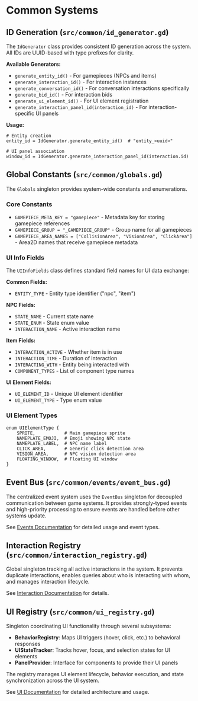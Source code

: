 # Common Systems

## ID Generation (`src/common/id_generator.gd`)

The `IdGenerator` class provides consistent ID generation across the system. All IDs are UUID-based with type prefixes for clarity.

**Available Generators:**
- `generate_entity_id()` - For gamepieces (NPCs and items)
- `generate_interaction_id()` - For interaction instances
- `generate_conversation_id()` - For conversation interactions specifically
- `generate_bid_id()` - For interaction bids
- `generate_ui_element_id()` - For UI element registration
- `generate_interaction_panel_id(interaction_id)` - For interaction-specific UI panels

**Usage:**
```gdscript
# Entity creation
entity_id = IdGenerator.generate_entity_id()  # "entity_<uuid>"

# UI panel association
window_id = IdGenerator.generate_interaction_panel_id(interaction.id)
```

## Global Constants (`src/common/globals.gd`)

The `Globals` singleton provides system-wide constants and enumerations.

### Core Constants
- `GAMEPIECE_META_KEY = "gamepiece"` - Metadata key for storing gamepiece references
- `GAMEPIECE_GROUP = "_GAMEPIECE_GROUP"` - Group name for all gamepieces
- `GAMEPIECE_AREA_NAMES = ["CollisionArea", "VisionArea", "ClickArea"]` - Area2D names that receive gamepiece metadata

### UI Info Fields
The `UIInfoFields` class defines standard field names for UI data exchange:

**Common Fields:**
- `ENTITY_TYPE` - Entity type identifier ("npc", "item")

**NPC Fields:**
- `STATE_NAME` - Current state name
- `STATE_ENUM` - State enum value
- `INTERACTION_NAME` - Active interaction name

**Item Fields:**
- `INTERACTION_ACTIVE` - Whether item is in use
- `INTERACTION_TIME` - Duration of interaction
- `INTERACTING_WITH` - Entity being interacted with
- `COMPONENT_TYPES` - List of component type names

**UI Element Fields:**
- `UI_ELEMENT_ID` - Unique UI element identifier
- `UI_ELEMENT_TYPE` - Type enum value

### UI Element Types
```gdscript
enum UIElementType {
    SPRITE,           # Main gamepiece sprite
    NAMEPLATE_EMOJI,  # Emoji showing NPC state
    NAMEPLATE_LABEL,  # NPC name label
    CLICK_AREA,       # Generic click detection area
    VISION_AREA,      # NPC vision detection area
    FLOATING_WINDOW,  # Floating UI window
}
```

## Event Bus (`src/common/events/event_bus.gd`)

The centralized event system uses the `EventBus` singleton for decoupled communication between game systems. It provides strongly-typed events and high-priority processing to ensure events are handled before other systems update.

See [Events Documentation](events.md) for detailed usage and event types.

## Interaction Registry (`src/common/interaction_registry.gd`)

Global singleton tracking all active interactions in the system. It prevents duplicate interactions, enables queries about who is interacting with whom, and manages interaction lifecycle.

See [Interaction Documentation](interaction.md) for details.

## UI Registry (`src/common/ui_registry.gd`)

Singleton coordinating UI functionality through several subsystems:

- **BehaviorRegistry**: Maps UI triggers (hover, click, etc.) to behavioral responses
- **UIStateTracker**: Tracks hover, focus, and selection states for UI elements
- **PanelProvider**: Interface for components to provide their UI panels

The registry manages UI element lifecycle, behavior execution, and state synchronization across the UI system.

See [UI Documentation](ui.md) for detailed architecture and usage.